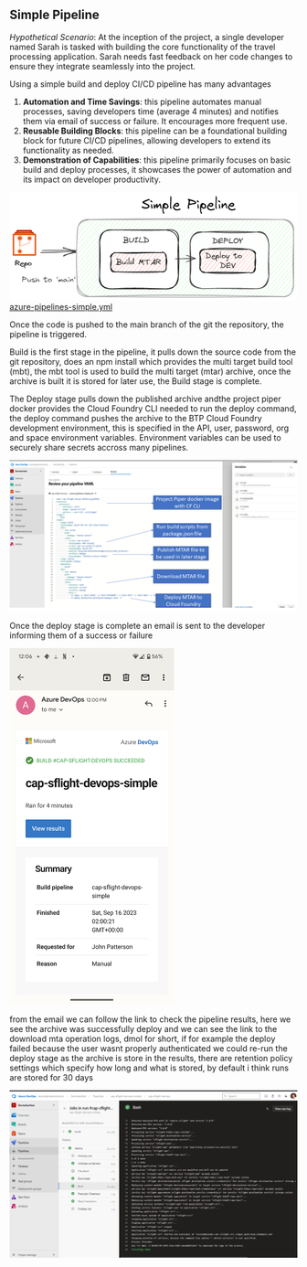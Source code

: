 
## Simple Pipeline
*Hypothetical Scenario*:
At the inception of the project, a single developer named Sarah is tasked with building the core functionality of the travel processing application. Sarah needs fast feedback on her code changes to ensure they integrate seamlessly into the project.

Using a simple build and deploy CI/CD pipeline has many advantages
1. **Automation and Time Savings**: this pipeline automates manual processes, saving developers time (average 4 minutes) and notifies them via email of success or failure. It encourages more frequent use.
2. **Reusable Building Blocks**: this pipeline can be a foundational building block for future CI/CD pipelines, allowing developers to extend its functionality as needed.
3. **Demonstration of Capabilities**: this pipeline primarily focuses on basic build and deploy processes, it showcases the power of automation and its impact on developer productivity.  


![Simple Pipeline](azure-pipelines/docs/simple-pipeline.png)  
[azure-pipelines-simple.yml](azure-pipelines/azure-pipelines-simple.yml)

Once the code is pushed to the main branch of the git the repository, the pipeline is triggered.

Build is the first stage in the pipeline, it pulls down the source code from the git repository, does an npm install which provides the multi target build tool (mbt), the mbt tool is used to build the multi target (mtar) archive, once the archive is built it is stored for later use, the Build stage is complete.

The Deploy stage pulls down the published archive andthe project piper docker provides the Cloud Foundry CLI needed to run the deploy command, the deploy command pushes the archive to the BTP Cloud Foundry development environment, this is specified in the API, user, password, org and space environment variables. Environment variables can be used to securely share secrets accross many pipelines.

![Simple Pipeline Explained](azure-pipelines/docs/simple-pipeline-explained.png)

Once the deploy stage is complete an email is sent to the developer informing them of a success or failure

![Simple Pipeline email](azure-pipelines/docs/simple-pipeline-results.png)

from the email we can follow the link to check the pipeline results, here we see the archive was successfully deploy and we can see the link to the download mta operation logs, dmol for short, if for example the deploy failed because the user wasnt properly authenticated we could re-run the deploy stage as the archive is store in the results, there are retention policy settings which specify how long and what is stored, by default i think runs are stored for 30 days

![Simple Pipeline logs](azure-pipelines/docs/simple-pipeline-deploylogs.png)


